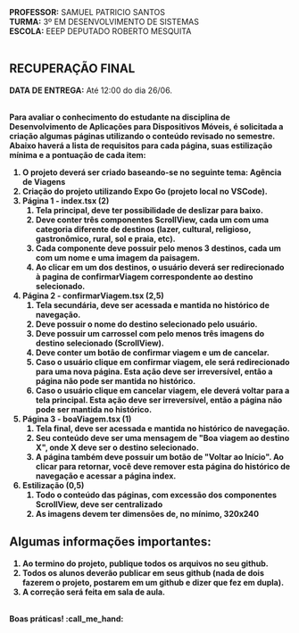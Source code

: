 <div>
    <strong>PROFESSOR:</strong> SAMUEL PATRICIO SANTOS<br>
    <strong>TURMA:</strong> 3º EM DESENVOLVIMENTO DE SISTEMAS<br>
    <strong>ESCOLA:</strong> EEEP DEPUTADO ROBERTO MESQUITA
</div><br>

<div>
    <h2><strong>RECUPERAÇÃO FINAL</strong></h2>
    <strong>DATA DE ENTREGA:</strong> Até 12:00 do dia 26/06.
</div><br>

<div>
    <p><b>Para avaliar o conhecimento do estudante na disciplina de Desenvolvimento de Aplicações para Dispositivos Móveis, é solicitada a criação algumas páginas utilizando o conteúdo revisado no semestre. Abaixo haverá a lista de requisitos para cada página, suas estilização mínima e a pontuação de cada item:<br>
    <ol>
      <li>O projeto deverá ser criado baseando-se no seguinte tema: Agência de Viagens</li>
      <li>Criação do projeto utilizando Expo Go (projeto local no VSCode).</li>
      <li>
        Página 1 - index.tsx (2)
        <ol>
          <li>Tela principal, deve ter possibilidade de deslizar para baixo.</li>
          <li>Deve conter três componentes ScrollView, cada um com uma categoria diferente de destinos (lazer, cultural, religioso, gastronômico, rural, sol e praia, etc).</li>
          <li>Cada componente deve possuir pelo menos 3 destinos, cada um com um nome e uma imagem da paisagem.</li>
          <li>Ao clicar em um dos destinos, o usuário deverá ser redirecionado à pagina de confirmarViagem correspondente ao destino selecionado.</li>
        </ol>
      </li>
      <li>
        Página 2 - confirmarViagem.tsx (2,5)
        <ol>
          <li>Tela secundária, deve ser acessada e mantida no histórico de navegação.</li>
          <li>Deve possuir o nome do destino selecionado pelo usuário.</li>
          <li>Deve possuir um carrossel com pelo menos três imagens do destino selecionado (ScrollView).</li>
          <li>Deve conter um botão de confirmar viagem e um de cancelar.</li>
          <li>Caso o usuário clique em confirmar viagem, ele será redirecionado para uma nova página. Esta ação deve ser irreversível, então a página não pode ser mantida no histórico.</li>
          <li>Caso o usuário clique em cancelar viagem, ele deverá voltar para a tela principal. Esta ação deve ser irreversível, então a página não pode ser mantida no histórico.</li>
        </ol>
      </li>
      <li>
        Página 3 - boaViagem.tsx (1)
        <ol>
          <li>Tela final, deve ser acessada e mantida no histórico de navegação.</li>
          <li>Seu conteúdo deve ser uma mensagem de "Boa viagem ao destino X", onde X deve ser o destino selecionado.</li>
          <li>A página também deve possuir um botão de "Voltar ao Início". Ao clicar para retornar, você deve remover esta página do histórico de navegação e acessar a página index.</li>
        </ol>
      </li>
      <li>
        Estilização (0,5)
        <ol>
          <li>Todo o conteúdo das páginas, com excessão dos componentes ScrollView, deve ser centralizado</li>
          <li>As imagens devem ter dimensões de, no mínimo, 320x240</li>
        </ol>
      </li>
    </ol>
</div<br>

<div>
    <h2>Algumas informações importantes:</h2>
    <ol>
        <li>Ao termino do projeto, publique todos os arquivos no seu github.</li>
        <li>Todos os alunos deverão publicar em seus github (nada de dois fazerem o projeto, postarem em um github e dizer que fez em dupla).</li>
        <li>A correção será feita em sala de aula.</li>
    </ol> 
</div>
<br>
<div>
    Boas práticas! :call_me_hand:
</div>
